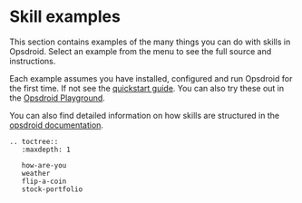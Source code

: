 # Skill examples

This section contains examples of the many things you can do with skills in Opsdroid. Select an example from the menu to see the full source and instructions.

Each example assumes you have installed, configured and run Opsdroid for the first time. If not see the [quickstart guide](../index). You can also try these out in the [Opsdroid Playground](https://playground.opsdroid.dev).

You can also find detailed information on how skills are structured in the [opsdroid documentation](../skills/index).

```eval_rst
.. toctree::
   :maxdepth: 1

   how-are-you
   weather
   flip-a-coin
   stock-portfolio
```
